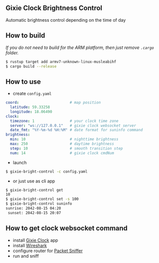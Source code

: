 Gixie Clock Brightness Control
---

Automatic brightness control depending on the time of day

## How to build
_If you do not need to build for the ARM platform, then just remove `.cargo` folder._

```bash
$ rustup target add armv7-unknown-linux-musleabihf
$ cargo build --release
```

## How to use
- create `config.yaml`
```yaml
coord:                       # map position
  latitude: 59.33258
  longitude: 18.06490
clock:
  timezone: 1                # your clock time zone
  server: "ws://127.0.0.1"   # gixie clock websocket server
  date_fmt: "%Y-%m-%d %H:%M" # date format for suninfo command
brightness:
  min: 10                    # nighttime brightness
  max: 250                   # daytime brightness
  step: 10                   # smooth transition step
  num: 14                    # gixie clock cmdNum
```

- launch
```bash
$ gixie-bright-control -c config.yaml
```

- or just use as cli app
```bash
$ gixie-bright-control get
10
$ gixie-bright-control set -s 100
$ gixie-bright-control suninfo
sunrise: 2042-08-15 04:20
 sunset: 2042-08-15 20:07
```

## How to get clock websocket command
- install [Gixie Clock](https://play.google.com/store/apps/details?id=uni.UNICB90ED7) app
- install [Wireshark](https://www.wireshark.org/)
- configure router for [Packet Sniffer](https://wiki.mikrotik.com/wiki/Manual:Tools/Packet_Sniffer)
- run and sniff
